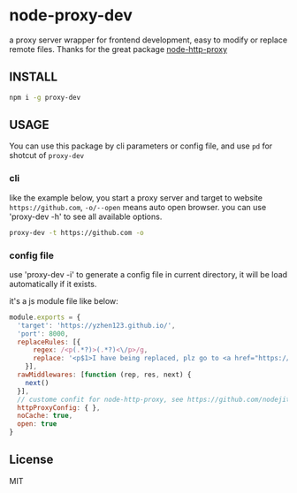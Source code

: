 # node-proxy-dev
a proxy server wrapper for frontend development, easy to modify or replace remote files. Thanks for the great package [node-http-proxy](https://github.com/nodejitsu/node-http-proxy)

## INSTALL

```sh
npm i -g proxy-dev
```

## USAGE
You can use this package by cli parameters or config file, and use `pd` for shotcut of `proxy-dev`

### cli

like the example below, you start a proxy server and target to website `https://github.com`, `-o/--open` means auto open browser. you can use 'proxy-dev -h' to see all available options.
```sh
proxy-dev -t https://github.com -o
```



### config file

use 'proxy-dev -i' to generate a config file in current directory, it will be load automatically if it exists.

it's a js module file like below:

```js
module.exports = {
  'target': 'https://yzhen123.github.io/',
  'port': 8000,
  replaceRules: [{
      regex: /<p(.*?)>(.*?)<\/p>/g,
      replace: '<p$1>I have being replaced, plz go to <a href="https://yzhen123.github.io/">real site</a></p>'
    }],
  rawMiddlewares: [function (rep, res, next) {
    next()
  }],
  // custome confit for node-http-proxy, see https://github.com/nodejitsu/node-http-proxy
  httpProxyConfig: { },
  noCache: true,
  open: true
}
```

## License

MIT
